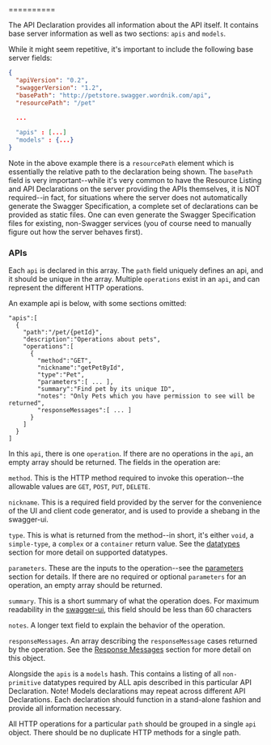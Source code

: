 ==========

The API Declaration provides all information about the API itself.  It contains base server
information as well as two sections: `apis` and `models`.

While it might seem repetitive, it's important to include the following base server fields:

```json
{
  "apiVersion": "0.2",
  "swaggerVersion": "1.2",
  "basePath": "http://petstore.swagger.wordnik.com/api",
  "resourcePath": "/pet"
  
  ...

  "apis" : [...]
  "models" : {...}
}
```

Note in the above example there is a `resourcePath` element which is essentially the relative path
to the declaration being shown.  The `basePath` field is very important--while it's very common
to have the Resource Listing and API Declarations on the server providing the APIs themselves, it
is NOT required--in fact, for situations where the server does not automatically generate the Swagger
Specification, a complete set of declarations can be provided as static files.  One can even
generate the Swagger Specification files for existing, non-Swagger services (you of course need to
manually figure out how the server behaves first).

 
### APIs

Each `api` is declared in this array.  The `path` field uniquely defines an api, and it should be 
unique in the array.  Multiple `operations` exist in an `api`, and can represent the different HTTP 
operations.

An example api is below, with some sections omitted:

```
"apis":[
  {
    "path":"/pet/{petId}",
    "description":"Operations about pets",
    "operations":[
      {
        "method":"GET",
        "nickname":"getPetById",
        "type":"Pet",
        "parameters":[ ... ],
        "summary":"Find pet by its unique ID",
        "notes": "Only Pets which you have permission to see will be returned",
        "responseMessages":[ ... ]
      }
    ]
  }
]
```

In this `api`, there is one `operation`.  If there are no operations in the `api`, an empty array should be
returned.  The fields in the operation are:

`method`.  This is the HTTP method required to invoke this operation--the allowable values are `GET`, `POST`, `PUT`, `DELETE`.

`nickname`.  This is a required field provided by the server for the convenience of the UI and client
code generator, and is used to provide a shebang in the swagger-ui.

`type`.  This is what is returned from the method--in short, it's either `void`, a `simple-type`, a `complex` or a `container` return value.  See the [datatypes](datatypes) section for more detail on supported datatypes.

`parameters`.  These are the inputs to the operation--see the [parameters](parameters) section for details.  If
there are no required or optional `parameters` for an operation, an empty array should be returned.

`summary`.  This is a short summary of what the operation does.  For maximum readability in the 
[swagger-ui](http://github.com/wordnik/swagger-ui), this field should be less than 60 characters

`notes`.  A longer text field to explain the behavior of the operation.

`responseMessages`.  An array describing the `responseMessage` cases returned by the operation.  See the [Response Messages](Response-Messages) section for more detail
on this object.

Alongside the `apis` is a `models` hash.  This contains a listing of all `non-primitive` datatypes required by ALL apis described in this particular API Declaration.  Note!  Models declarations may repeat across different API Declarations.  Each declaration should function in a stand-alone fashion and provide all information necessary.

All HTTP operations for a particular `path` should be grouped in a single `api` object.  There should be no
duplicate HTTP methods for a single path.